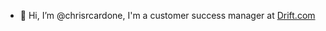 - 👋 Hi, I’m @chrisrcardone, I'm a customer success manager at [Drift.com](https://www.drift.com)

<!---
chrisrcardone/chrisrcardone is a ✨ special ✨ repository because its `README.md` (this file) appears on your GitHub profile.
You can click the Preview link to take a look at your changes.
--->
